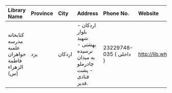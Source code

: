 | Library Name                                   | Province   | City   | Address                                                                | Phone No.               | Website           |
|:-----------------------------------------------|:-----------|:-------|:-----------------------------------------------------------------------|:------------------------|:------------------|
| كتابخانه مدرسه علمیه خواهران فاطمة الزهراء (س) | یزد        | اردكان | اردكان - بلوار شهید بهشتی - نرسیده به میدان چادرملو - پشت قنادی قدیر.  | 23229748-035 ( داخلی  ) | http://lib.whc.ir |